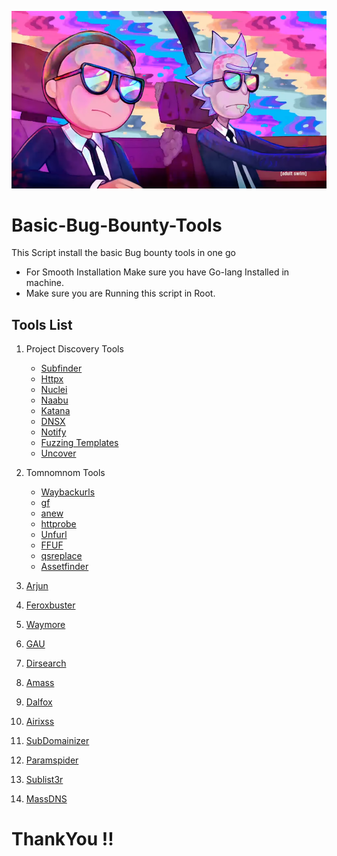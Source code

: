 ![](https://github.com/NITIN911/Basic-Bug-Bounty-Tools-/blob/main/3MBhZ1Ng4Q23Y5Jf2X6jaeqbm8IknW02ewfwpLQX20k.png) 




# Basic-Bug-Bounty-Tools
This Script install the basic Bug bounty tools in one go 
- For Smooth Installation Make sure you have Go-lang Installed in machine.
- Make sure you are Running this script in Root.
## Tools List
1. Project Discovery Tools
   - [Subfinder](https://github.com/projectdiscovery/subfinder)
   - [Httpx](https://github.com/projectdiscovery/httpx)
   - [Nuclei](https://github.com/projectdiscovery/nuclei)
   - [Naabu](https://github.com/projectdiscovery/naabu)
   - [Katana](https://github.com/projectdiscovery/katana)
   - [DNSX](https://github.com/projectdiscovery/dnsx)
   - [Notify](https://github.com/projectdiscovery/notify)
   - [Fuzzing Templates](https://github.com/projectdiscovery/fuzzing-templates)
   - [Uncover](https://github.com/projectdiscovery/uncover)

2. Tomnomnom Tools
   - [Waybackurls](https://github.com/tomnomnom/waybackurls)
   - [gf](https://github.com/tomnomnom/gf)
   - [anew](https://github.com/tomnomnom/anew)
   - [httprobe](https://github.com/tomnomnom/httprobe)
   - [Unfurl](https://github.com/tomnomnom/unfurl)
   - [FFUF](https://github.com/tomnomnom/ffuf)
   - [qsreplace](https://github.com/tomnomnom/qsreplace)
   - [Assetfinder](https://github.com/tomnomnom/assetfinder)

3. [Arjun](https://github.com/s0md3v/Arjun)
4. [Feroxbuster](https://github.com/epi052/feroxbuster)
5. [Waymore](https://github.com/xnl-h4ck3r/waymore)
6. [GAU](https://github.com/lc/gau#installation)
7. [Dirsearch](https://github.com/maurosoria/dirsearch)
8. [Amass](https://github.com/owasp-amass/amass)
9. [Dalfox](https://github.com/hahwul/dalfox#how-to-install)
10. [Airixss](https://github.com/ferreiraklet/airixss)
11. [SubDomainizer](https://github.com/nsonaniya2010/SubDomainizer)
12. [Paramspider](https://github.com/devanshbatham/ParamSpider)
13. [Sublist3r](https://github.com/aboul3la/Sublist3r)
14. [MassDNS](https://github.com/blechschmidt/massdns)
    
    
# ThankYou !!
